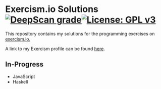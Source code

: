 # Exercism.io Solutions [![DeepScan grade](https://deepscan.io/api/teams/6695/projects/8793/branches/111266/badge/grade.svg)](https://deepscan.io/dashboard#view=project&tid=6695&pid=8793&bid=111266)[![License: GPL v3](https://img.shields.io/badge/License-GPLv3-blue.svg)](https://www.gnu.org/licenses/gpl-3.0)
This repository contains my solutions for the programming exercises on [exercism.io](https://exercism.io),

A link to my Exercism profile can be found [here](https://exercism.io/profiles/Adam-Morris).

## In-Progress
- JavaScript
- Haskell
